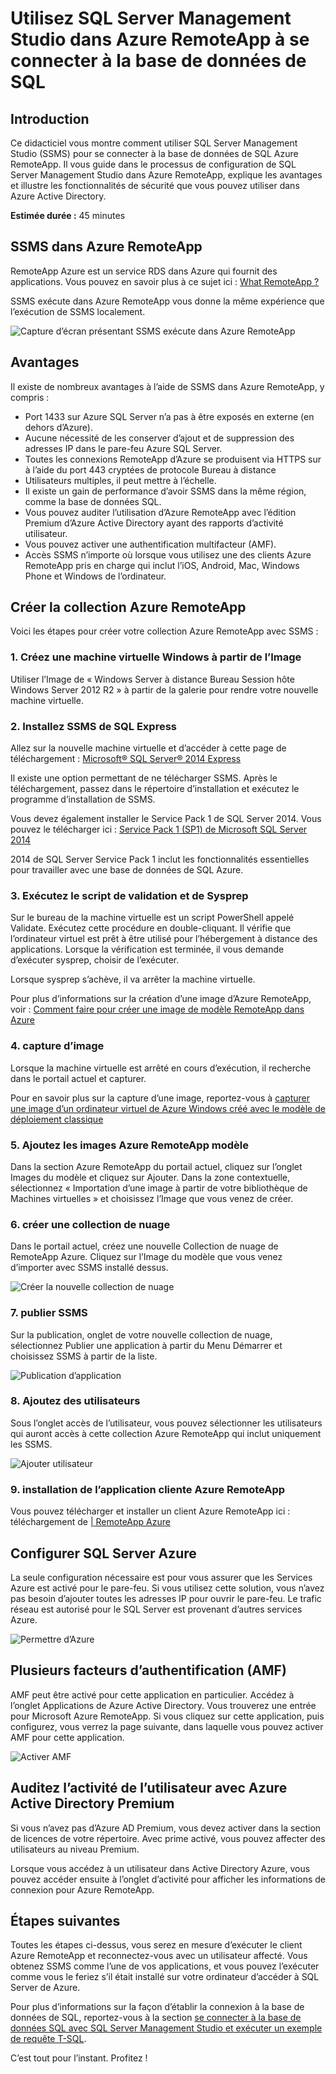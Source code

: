 <properties
    pageTitle="Se connecter à la base de données SQL à l’aide de SQL Server Management Studio dans Azure RemoteApp | Microsoft Azure"
    description="Utilisez ce didacticiel pour apprendre à utiliser SQL Server Management Studio dans Azure RemoteApp pour la sécurité et les performances lors de la connexion à la base de données de SQL"
    services="sql-database"
    documentationCenter=""
    authors="adhurwit"
    manager="jhubbard"/>

<tags
    ms.service="sql-database"
    ms.workload="data"
    ms.tgt_pltfrm="na"
    ms.devlang="na"
    ms.topic="article"
    ms.date="07/05/2016"
    ms.author="adhurwit"/>

# <a name="use-sql-server-management-studio-in-azure-remoteapp-to-connect-to-sql-database"></a>Utilisez SQL Server Management Studio dans Azure RemoteApp à se connecter à la base de données de SQL

## <a name="introduction"></a>Introduction  
Ce didacticiel vous montre comment utiliser SQL Server Management Studio (SSMS) pour se connecter à la base de données de SQL Azure RemoteApp. Il vous guide dans le processus de configuration de SQL Server Management Studio dans Azure RemoteApp, explique les avantages et illustre les fonctionnalités de sécurité que vous pouvez utiliser dans Azure Active Directory.

**Estimée durée :** 45 minutes

## <a name="ssms-in-azure-remoteapp"></a>SSMS dans Azure RemoteApp

RemoteApp Azure est un service RDS dans Azure qui fournit des applications. Vous pouvez en savoir plus à ce sujet ici : [What RemoteApp ?](../remoteapp/remoteapp-whatis.md)

SSMS exécute dans Azure RemoteApp vous donne la même expérience que l’exécution de SSMS localement.

![Capture d’écran présentant SSMS exécute dans Azure RemoteApp][1]



## <a name="benefits"></a>Avantages

Il existe de nombreux avantages à l’aide de SSMS dans Azure RemoteApp, y compris :

- Port 1433 sur Azure SQL Server n’a pas à être exposés en externe (en dehors d’Azure).
- Aucune nécessité de les conserver d’ajout et de suppression des adresses IP dans le pare-feu Azure SQL Server.
- Toutes les connexions RemoteApp d’Azure se produisent via HTTPS sur à l’aide du port 443 cryptées de protocole Bureau à distance
- Utilisateurs multiples, il peut mettre à l’échelle.
- Il existe un gain de performance d’avoir SSMS dans la même région, comme la base de données SQL.
- Vous pouvez auditer l’utilisation d’Azure RemoteApp avec l’édition Premium d’Azure Active Directory ayant des rapports d’activité utilisateur.
- Vous pouvez activer une authentification multifacteur (AMF).
- Accès SSMS n’importe où lorsque vous utilisez une des clients Azure RemoteApp pris en charge qui inclut l’iOS, Android, Mac, Windows Phone et Windows de l’ordinateur.


## <a name="create-the-azure-remoteapp-collection"></a>Créer la collection Azure RemoteApp

Voici les étapes pour créer votre collection Azure RemoteApp avec SSMS :


### <a name="1-create-a-new-windows-vm-from-image"></a>1. Créez une machine virtuelle Windows à partir de l’Image
Utiliser l’Image de « Windows Server à distance Bureau Session hôte Windows Server 2012 R2 » à partir de la galerie pour rendre votre nouvelle machine virtuelle.


### <a name="2-install-ssms-from-sql-express"></a>2. Installez SSMS de SQL Express

Allez sur la nouvelle machine virtuelle et d’accéder à cette page de téléchargement : [Microsoft® SQL Server® 2014 Express](https://www.microsoft.com/en-us/download/details.aspx?id=42299)

Il existe une option permettant de ne télécharger SSMS. Après le téléchargement, passez dans le répertoire d’installation et exécutez le programme d’installation de SSMS.

Vous devez également installer le Service Pack 1 de SQL Server 2014. Vous pouvez le télécharger ici : [Service Pack 1 (SP1) de Microsoft SQL Server 2014](https://www.microsoft.com/en-us/download/details.aspx?id=46694)

2014 de SQL Server Service Pack 1 inclut les fonctionnalités essentielles pour travailler avec une base de données de SQL Azure.


### <a name="3-run-validate-script-and-sysprep"></a>3. Exécutez le script de validation et de Sysprep

Sur le bureau de la machine virtuelle est un script PowerShell appelé Validate. Exécutez cette procédure en double-cliquant. Il vérifie que l’ordinateur virtuel est prêt à être utilisé pour l’hébergement à distance des applications. Lorsque la vérification est terminée, il vous demande d’exécuter sysprep, choisir de l’exécuter.

Lorsque sysprep s’achève, il va arrêter la machine virtuelle.

Pour plus d’informations sur la création d’une image d’Azure RemoteApp, voir : [Comment faire pour créer une image de modèle RemoteApp dans Azure](http://blogs.msdn.com/b/rds/archive/2015/03/17/how-to-create-a-remoteapp-template-image-in-azure.aspx)


### <a name="4-capture-image"></a>4. capture d’image

Lorsque la machine virtuelle est arrêté en cours d’exécution, il recherche dans le portail actuel et capturer.

Pour en savoir plus sur la capture d’une image, reportez-vous à [capturer une image d’un ordinateur virtuel de Azure Windows créé avec le modèle de déploiement classique](../virtual-machines/virtual-machines-windows-classic-capture-image.md)


### <a name="5-add-to-azure-remoteapp-template-images"></a>5. Ajoutez les images Azure RemoteApp modèle

Dans la section Azure RemoteApp du portail actuel, cliquez sur l’onglet Images du modèle et cliquez sur Ajouter. Dans la zone contextuelle, sélectionnez « Importation d’une image à partir de votre bibliothèque de Machines virtuelles » et choisissez l’Image que vous venez de créer.



### <a name="6-create-cloud-collection"></a>6. créer une collection de nuage

Dans le portail actuel, créez une nouvelle Collection de nuage de RemoteApp Azure. Cliquez sur l’Image du modèle que vous venez d’importer avec SSMS installé dessus.

![Créer la nouvelle collection de nuage][2]


### <a name="7-publish-ssms"></a>7. publier SSMS

Sur la publication, onglet de votre nouvelle collection de nuage, sélectionnez Publier une application à partir du Menu Démarrer et choisissez SSMS à partir de la liste.

![Publication d’application][5]

### <a name="8-add-users"></a>8. Ajoutez des utilisateurs

Sous l’onglet accès de l’utilisateur, vous pouvez sélectionner les utilisateurs qui auront accès à cette collection Azure RemoteApp qui inclut uniquement les SSMS.

![Ajouter utilisateur][6]


### <a name="9-install-the-azure-remoteapp-client-application"></a>9. installation de l’application cliente Azure RemoteApp

Vous pouvez télécharger et installer un client Azure RemoteApp ici : téléchargement de [| RemoteApp Azure](https://www.remoteapp.windowsazure.com/en/clients.aspx)



## <a name="configure-azure-sql-server"></a>Configurer SQL Server Azure

La seule configuration nécessaire est pour vous assurer que les Services Azure est activé pour le pare-feu. Si vous utilisez cette solution, vous n’avez pas besoin d’ajouter toutes les adresses IP pour ouvrir le pare-feu. Le trafic réseau est autorisé pour le SQL Server est provenant d’autres services Azure.


![Permettre d’Azure][4]



## <a name="multi-factor-authentication-mfa"></a>Plusieurs facteurs d’authentification (AMF)

AMF peut être activé pour cette application en particulier. Accédez à l’onglet Applications de Azure Active Directory. Vous trouverez une entrée pour Microsoft Azure RemoteApp. Si vous cliquez sur cette application, puis configurez, vous verrez la page suivante, dans laquelle vous pouvez activer AMF pour cette application.

![Activer AMF][3]



## <a name="audit-user-activity-with-azure-active-directory-premium"></a>Auditez l’activité de l’utilisateur avec Azure Active Directory Premium

Si vous n’avez pas d’Azure AD Premium, vous devez activer dans la section de licences de votre répertoire. Avec prime activé, vous pouvez affecter des utilisateurs au niveau Premium.

Lorsque vous accédez à un utilisateur dans Active Directory Azure, vous pouvez accéder ensuite à l’onglet d’activité pour afficher les informations de connexion pour Azure RemoteApp.



## <a name="next-steps"></a>Étapes suivantes

Toutes les étapes ci-dessus, vous serez en mesure d’exécuter le client Azure RemoteApp et reconnectez-vous avec un utilisateur affecté. Vous obtenez SSMS comme l’une de vos applications, et vous pouvez l’exécuter comme vous le feriez s’il était installé sur votre ordinateur d’accéder à SQL Server de Azure.

Pour plus d’informations sur la façon d’établir la connexion à la base de données de SQL, reportez-vous à la section [se connecter à la base de données SQL avec SQL Server Management Studio et exécuter un exemple de requête T-SQL](sql-database-connect-query-ssms.md).


C’est tout pour l’instant. Profitez !



<!--Image references-->
[1]: ./media/sql-database-ssms-remoteapp/ssms.png
[2]: ./media/sql-database-ssms-remoteapp/newcloudcollection.png
[3]: ./media/sql-database-ssms-remoteapp/mfa.png
[4]: ./media/sql-database-ssms-remoteapp/allowazure.png
[5]: ./media/sql-database-ssms-remoteapp/publish.png
[6]: ./media/sql-database-ssms-remoteapp/user.png
